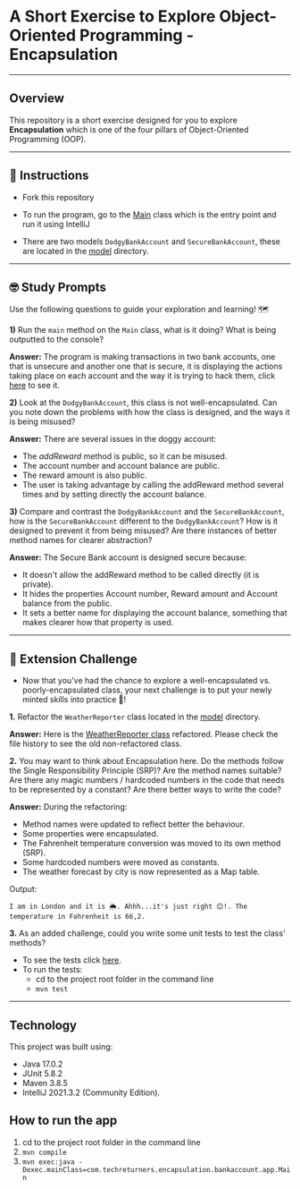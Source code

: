 # A Short Exercise to Explore Object-Oriented Programming - Encapsulation

---
## Overview

This repository is a short exercise designed for you to explore **Encapsulation** which is one of the
four pillars of Object-Oriented Programming (OOP).

---
## 📖 Instructions

- Fork this repository
  

- To run the program, go to the [Main](src/main/java/com/techreturners/encapsulation/bankaccount/app/Main.java) class which 
  is the entry point and run it using IntelliJ
  

- There are two models `DodgyBankAccount` and `SecureBankAccount`, these are located in the 
  [model](src/main/java/com/techreturners/encapsulation/bankaccount/model) directory.

---
## 🤓 Study Prompts

Use the following questions to guide your exploration and learning! 🗺

**1)** Run the `main` method on the `Main` class, what is it doing? What is being outputted to the console?

**Answer:** The program is making transactions in two bank accounts, one that is unsecure and another one that is secure, it is displaying the actions taking place on each account and the way it is trying to hack them, click [here](output/InitialMainOutput.txt) to see it. 



**2)** Look at the `DodgyBankAccount`, this class is not well-encapsulated.
  Can you note down the problems with how the class is designed, and the ways it is being misused?

**Answer:** There are several issues in the doggy account:
- The *addReward* method is public, so it can be misused.
- The account number and account balance are public.
- The reward amount is also public.
- The user is taking advantage by calling the addReward method several times and by setting directly the account balance. 


**3)** Compare and contrast the `DodgyBankAccount` and the `SecureBankAccount`, how is the `SecureBankAccount` different to 
the `DodgyBankAccount`? How is it designed to prevent it from being misused? Are there instances of better method names
  for clearer abstraction?
  
**Answer:** The Secure Bank account is designed secure because:
- It doesn't allow the addReward method to be called directly (it is private).
- It hides the properties Account number, Reward amount and Account balance from the public.
- It sets a better name for displaying the account balance, something that makes clearer how that property is used.
  
---
## 🐸 Extension Challenge

- Now that you've had the chance to explore a well-encapsulated vs. poorly-encapsulated class,
your next challenge is to put your newly minted skills into practice 💪!
  
**1.** Refactor the `WeatherReporter` class located in the [model](src/main/java/com/techreturners/encapsulation/bankaccount/model) directory.

**Answer:** Here is the [WeatherReporter class](src/main/java/com/techreturners/encapsulation/bankaccount/model/WeatherReporter.java) refactored. Please check the file history to see the old non-refactored class.
  
**2.** You may want to think about Encapsulation here. Do the methods follow the Single Responsibility Principle (SRP)? Are the method names suitable?
  Are there any magic numbers / hardcoded numbers in the code that needs to be represented by a constant?
  Are there better ways to write the code?

**Answer:** During the refactoring:
- Method names were updated to reflect better the behaviour.
- Some properties were encapsulated.
- The Fahrenheit temperature conversion was moved to its own method (SRP).
- Some hardcoded numbers were moved as constants.
- The weather forecast by city is now represented as a Map table.

Output:
```
I am in London and it is 🌦. Ahhh...it's just right 😊!. The temperature in Fahrenheit is 66,2.
```
  
**3.** As an added challenge, could you write some unit tests to test the class' methods?

- To see the tests click [here](src/test/java/com/techreturners/encapsulation/bankaccount/model/WeatherReporterTest.java).
- To run the tests:
  - cd to the project root folder in the command line
  - ``mvn test`` 

---
## Technology
This project was built using:
- Java 17.0.2
- JUnit 5.8.2
- Maven 3.8.5
- IntelliJ 2021.3.2 (Community Edition).

## How to run the app
1) cd to the project root folder in the command line
2) ``mvn compile``
3) ``mvn exec:java -Dexec.mainClass=com.techreturners.encapsulation.bankaccount.app.Main``